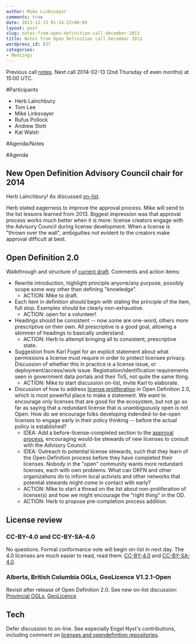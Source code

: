 ```yaml
---
author: Mike Linksvayer
comments: true
date: 2013-12-13 01:24:22+00:00
layout: post
slug: notes-from-open-definition-call-december-2013
title: Notes from Open Definition call December 2013
wordpress_id: 837
categories:
- Meetings
---
```


Previous call [notes](https://opendefinition.org/2013/10/16/notes-from-open-definition-call-october-2013/). Next call 2014-02-13 (2nd Thursday of even months) at 15:00 UTC.

#Participants

* Herb Lainchbury
* Tom Lee
* Mike Linksvayer
* Rufus Pollock
* Andrew Stott
* Kat Walsh

#Agenda/Notes

#Agenda

## New Open Definition Advisory Council chair for 2014

Herb Lainchbury! As discussed [on-list](https://lists.okfn.org/pipermail/od-discuss/2013-December/000743.html).

Herb stated eagerness to improve the approval process. Mike will send to the list lessons learned from 2013. Biggest impression was that approval process works much better when it is more: license creators engage with the Advisory Council during license development. When a license is "thrown over the wall", ambiguities not evident to the creators make approval difficult at best.

## Open Definition 2.0

Walkthrough and structure of [current draft](https://github.com/okfn/opendefinition/blob/master/source/open-definition-dev.markdown). Comments and action items:

* Rewrite introduction, highlight principle anyone/any purpose, possibly scope some way other than defining "knowledge".
    * ACTION: Mike to draft.
* Each item in definition should begin with stating the principle of the item, full stop. Examples should be clearly non-exhaustive.
    * ACTION: open for a volunteer!
* Headings should be consistent -- now some are one-word, others more prescriptive on their own. All prescriptive is a good goal, allowing a skimmer of headings to basically understand.
    * ACTION: Herb to attempt bringing all to consistent, prescriptive state.
* Suggestion from Karl Fogel for an explicit statement about what permissions a license must require in order to protect licensee privacy. Discussion of whether this in practice is a license issue, or deployment/access/work issue. Registration/identification requirements seen in government data portals and their ToS, not quite the same thing.
    * ACTION: Mike to start discussion on-list, invite Karl to elaborate.
* Discussion of how to address [license proliferation](https://opendefinition.org/2013/12/04/open-definition-and-license-proliferation/) in Open Definition 2.0, which is most powerful place to make a statement. We want to encourage only licenses that are good for the ecosystem, but not go so far as saying that a redundant license that is unambiguously open is not Open. How do we encourage folks developing indended-to-be-open licenses to engage early in their policy thinking -- before the actual policy is established?
    * IDEA: Add a before-license-completed section to the [approval process](https://opendefinition.org/licenses/process/), encouraging would-be stewards of new licenses to consult with the Advisory Council.
    * IDEA: Outreach to potential license stewards, such that they learn of the Open Definition process before they have completed their licenses. Nobody in the "open" community wants more redundant licenses, each with own problems. What can OKFN and other organizations do to inform local activists and other networks that potential stewards might come in contact with early?
    * ACTION: Mike to start a thread on the list about non-proliferation of license(s) and how we might encourage the "right thing" in the OD.
    * ACTION: Herb to propose pre-completion process addition.

## License review

### CC-BY-4.0 and CC-BY-SA-4.0

No questions. Formal conformance vote will begin on-list in next day. The 4.0 licenses are much easier to read, read them:  [CC-BY-4.0](https://creativecommons.org/licenses/by/4.0/legalcode) and [CC-BY-SA-4.0](https://creativecommons.org/licenses/by-sa/4.0/legalcode).

### Alberta, British Columbia OGLs, GeoLicence V1.2.1-Open

Revisit after release of Open Definition 2.0. See new on-list discussion: [Provincial OGLs](https://lists.okfn.org/pipermail/od-discuss/2013-December/thread.html#730), [GeoLicence](https://lists.okfn.org/pipermail/od-discuss/2013-December/000729.html)

## Tech

Defer discussion to on-line. See especially Engel Nyst's contributions, including comment on [licenses and opendefinition repositories](https://github.com/okfn/licenses/issues/30).
